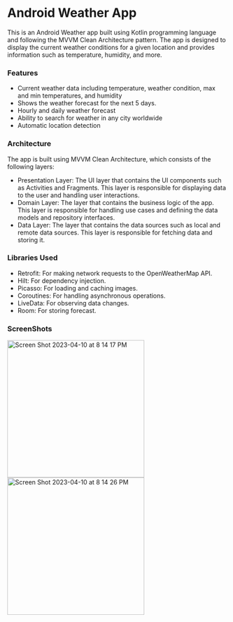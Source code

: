 # Android Weather App
This is an Android Weather app built using Kotlin programming language and following the MVVM Clean Architecture pattern. The app is designed to display the current weather conditions for a given location and provides information such as temperature, humidity, and more.

### Features

- Current weather data including temperature, weather condition, max and min temperatures, and humidity
- Shows the weather forecast for the next 5 days.
- Hourly and daily weather forecast
- Ability to search for weather in any city worldwide
- Automatic location detection

### Architecture

The app is built using MVVM Clean Architecture, which consists of the following layers:

- Presentation Layer: The UI layer that contains the UI components such as Activities and Fragments. This layer is responsible for displaying data to the user and handling user interactions.
- Domain Layer: The layer that contains the business logic of the app. This layer is responsible for handling use cases and defining the data models and repository interfaces.
- Data Layer: The layer that contains the data sources such as local and remote data sources. This layer is responsible for fetching data and storing it.

### Libraries Used

- Retrofit: For making network requests to the OpenWeatherMap API.
- Hilt: For dependency injection.
- Picasso: For loading and caching images.
- Coroutines: For handling asynchronous operations.
- LiveData: For observing data changes.
- Room: For storing forecast.


### ScreenShots

<img width="313" alt="Screen Shot 2023-04-10 at 8 14 17 PM" src="https://user-images.githubusercontent.com/54603399/231034683-769e3649-1003-4c45-8634-493cd2503711.png">
<img width="313" alt="Screen Shot 2023-04-10 at 8 14 26 PM" src="https://user-images.githubusercontent.com/54603399/231034753-89d498d9-814b-40c6-8ed3-c73d383d4b1d.png">
